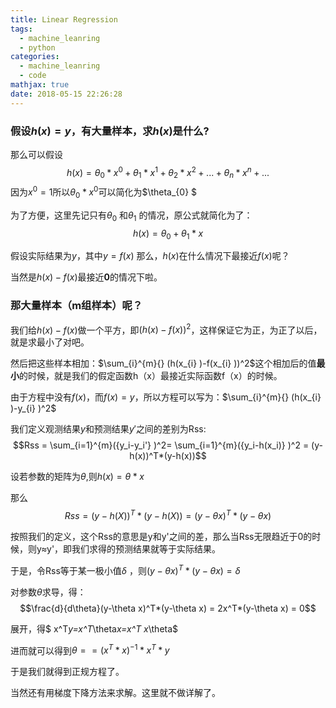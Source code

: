 ```yaml
---
title: Linear Regression
tags:
  - machine_leanring
  - python
categories:
  - machine_leanring
  - code
mathjax: true
date: 2018-05-15 22:26:28
---
```


### 假设$h(x)=y$，有大量样本，求$h(x)$是什么?

那么可以假设
$$h(x)=\theta_{0} *x^0 +\theta _{1}*x^1+\theta _{2}*x^2+...+\theta _{n}*x^n+...$$
因为$x^0=1$所以$\theta_{0} *x^0$可以简化为$\theta_{0} $

为了方便，这里先记只有$\theta_{0}$ 和$\theta_{1}$ 的情况，原公式就简化为了：$$h(x)=\theta_{0} +\theta_{1} *x$$

假设实际结果为$y$，其中$y=f(x)$
那么，$h(x)$在什么情况下最接近$f(x)$呢？

当然是$h(x)-f(x)$最接近**0**的情况下啦。

### 那大量样本（m组样本）呢？

我们给$h(x)-f(x)$做一个平方，即$(h(x)-f(x))^2$，这样保证它为正，为正了以后，就是求最小了对吧。

然后把这些样本相加：$\sum_{i}^{m}{} (h(x_{i} )-f(x_{i} ))^2$这个相加后的值**最小**的时候，就是我们的假定函数h（x）最接近实际函数f（x）的时候。

由于方程中没有$f(x)$，而$f(x)=y$，所以方程可以写为：$\sum_{i}^{m}{} (h(x_{i} )-y_{i}  )^2$

我们定义观测结果$y$和预测结果$y'$之间的差别为Rss:
$$Rss = \sum_{i=1}^{m}({y_i-y_i'} )^2= \sum_{i=1}^{m}({y_i-h(x_i)} )^2 = (y-h(x))^T*(y-h(x))$$

设若参数的矩阵为$\theta$,则$h(x)=\theta*x$

那么$$ Rss = (y-h(X))^T*(y-h(X)) = (y-\theta x)^T*(y-\theta x) $$

按照我们的定义，这个Rss的意思是y和y'之间的差，那么当Rss无限趋近于0的时候，则y≈y'，即我们求得的预测结果就等于实际结果。

于是，令Rss等于某一极小值$\delta$ ，则$(y-\theta x)^T*(y-\theta x) = \delta$

对参数$\theta$求导，得：
$$\frac{d}{d\theta}(y-\theta x)^T*(y-\theta x) = 2x^T*(y-\theta x) = 0$$

展开，得$ x^T*y=x^T*\theta*x=x^T x*\theta$

进而就可以得到$\theta ==(x^T*x)^{-1}*x^T*y$

于是我们就得到正规方程了。


当然还有用梯度下降方法来求解。这里就不做详解了。
